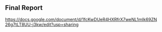 ## Final Report

https://docs.google.com/document/d/1fcKwDUeR4HXRfrX7weNL1mIk69ZN26g7tLT8UU-j3kw/edit?usp=sharing